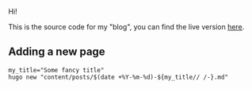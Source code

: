 Hi!

This is the source code for my "blog", you can find the live version
[here](https://musings.dcaro.es).

## Adding a new page

```shell
my_title="Some fancy title"
hugo new "content/posts/$(date +%Y-%m-%d)-${my_title// /-}.md"
```
